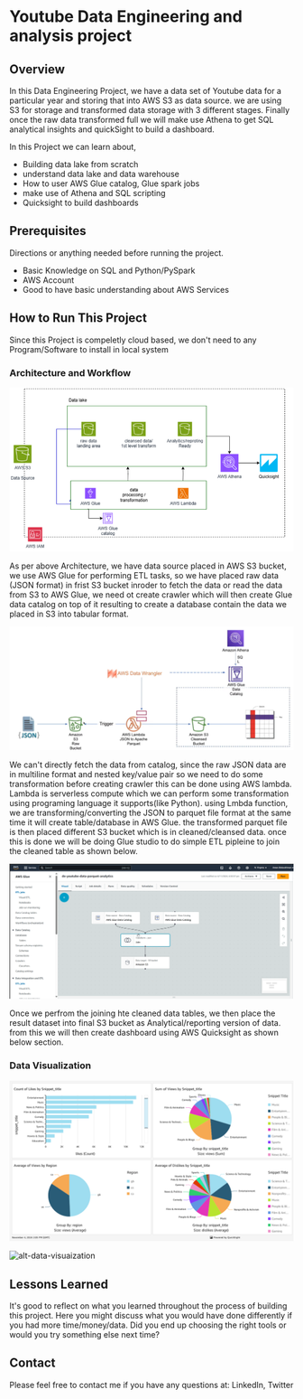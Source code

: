 # Youtube Data Engineering and analysis project

## Overview

In this Data Engineering Project, we have a data set of Youtube data for a particular year and storing that into AWS S3 as data source. we are using S3 for storage and transformed data storage with 3 different stages. Finally once the raw data transformed full we will make use Athena to get SQL analytical insights and quickSight to build a dashboard.  

In this Project we can learn about,

- Building data lake from scratch
- understand data lake and data warehouse
- How to user AWS Glue catalog, Glue spark jobs
- make use of Athena and SQL scripting
- Quicksight to build dashboards

## Prerequisites

Directions or anything needed before running the project.

- Basic Knowledge on SQL and Python/PySpark
- AWS Account
- Good to have basic understanding about AWS Services

## How to Run This Project

Since this Project is compeletly cloud based, we don't need to any Program/Software to install in local system


### Architecture and Workflow

![Example architecture image](images/architecture.png)

As per above Architecture, we have data source placed in AWS S3 bucket, we use AWS Glue for performing ETL tasks, so we have placed raw data (JSON format) in frist S3 bucket inroder to fetch the data or read the data from S3 to AWS Glue, we need ot create crawler which will then create Glue data catalog on top of it resulting to create a database contain the data we placed in S3 into tabular format.

![alt-pipeline-image](images/lambda_glue.png)   

We can't directly fetch the data from catalog, since the raw JSON data are in multiline format and nested key/value pair so we need to do some transformation before creating crawler this can be done using AWS lambda. Lambda is serverless compute which we can perform some transformation using programing language it supports(like Python). using Lmbda function, we are transforming/converting the JSON to parquet file format at the same time it will create table/database in AWS Glue. the transformed parquet file is then placed different S3 bucket which is in cleaned/cleansed data. once this is done we will be doing Glue studio to do simple ETL pipleine to join the cleaned table as shown below.

![alt-pipeline-image](images/etl_pipeline.png)   

Once we perfrom the joining hte cleaned data tables, we then place the result dataset into final S3 bucket as Analytical/reporting version of data. from this we will then create dashboard using AWS Quicksight as shown below section.

### Data Visualization

![alt-data-visuaization](images/dashboard.png)

![alt-data-visuaization](images/snip2.png)

## Lessons Learned

It's good to reflect on what you learned throughout the process of building this project. Here you might discuss what you would have done differently if you had more time/money/data. Did you end up choosing the right tools or would you try something else next time?

## Contact

Please feel free to contact me if you have any questions at: LinkedIn, Twitter

